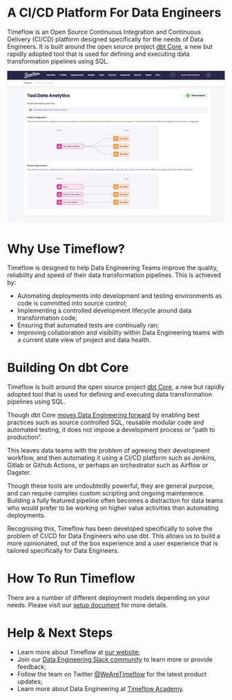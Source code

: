 # A CI/CD Platform For Data Engineers

Timeflow is an Open Source Continuous Integration and Continuous Delivery (CI/CD) platform designed specifically for the needs of Data Engineers.  It is built around the open source project [dbt Core](https://github.com/dbt-labs/dbt-core), a new but rapidly adopted tool that is used for defining and executing data transformation pipelines using SQL.

<img src="/screenshot.png" width="900"/>
 
# Why Use Timeflow?

Timeflow is designed to help Data Engineering Teams improve the quality, reliability and speed of their data transformation pipelines.  This is achieved by:

- Automating deployments into development and testing environments as code is committed into source control;
- Implementing a controlled development lifecycle around data transformation code;
- Ensuring that automated tests are continually ran;
- Improving collaboration and visibility within Data Engineering teams with a current state view of project and data health.

# Building On dbt Core

Timeflow is built around the open source project [dbt Core](https://github.com/dbt-labs/dbt-core), a new but rapidly adopted tool that is used for defining and executing data transformation pipelines using SQL.

Though dbt Core [moves Data Engineering forward](https://timeflow.systems/blog/how-dbt-enables-a-software) by enabling best practices such as source controlled SQL, reusable modular code and automated testing, it does not impose a development process or "path to production".

This leaves data teams with the problem of agreeing their development workflow, and then automating it using a CI/CD platform such as Jenkins, Gitlab or Github Actions, or perhaps an orchestrator such as Airflow or Dagster.

Though these tools are undoubtedly powerful, they are general purpose, and can require complex custom scripting and ongoing maintenence. Building a fully featured pipeline often becomes a distraction for data teams who would prefer to be working on higher value activities than automating deployments.

Recognising this, Timeflow has been developed specifically to solve the problem of CI/CD for Data Engineers who use dbt. This allows us to build a more opinionated, out of the box experience and a user experience that is tailored specifically for Data Engineers.

# How To Run Timeflow

There are a number of different deployment models depending on your needs.  Please visit our [setup document](SETUP.md) for more details.

# Help & Next Steps

- Learn more about Timeflow at [our website](https://timeflow.systems);
- Join our [Data Engineering Slack community](https://discord.gg/hguMJkk9fX) to learn more or provide feedback;
- Follow the team on Twitter [@WeAreTimeflow](https://twitter.com/WeAreTimeflow) for the latest product updates;
- Learn more about Data Engineering at [Timeflow Academy](https://timeflow.academy).
